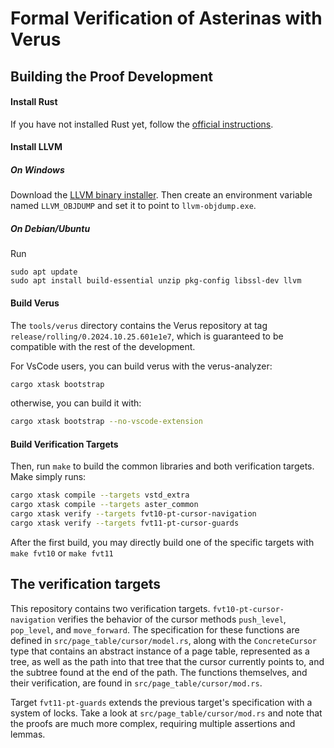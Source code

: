 # Formal Verification of Asterinas with Verus

## Building the Proof Development

#### Install Rust

If you have not installed Rust yet, follow the [official instructions](https://www.rust-lang.org/tools/install).

#### Install LLVM

##### On Windows

Download the [LLVM binary installer](https://github.com/llvm/llvm-project/releases). Then create an environment variable named `LLVM_OBJDUMP` and set it to point to `llvm-objdump.exe`.

##### On Debian/Ubuntu

Run

```
sudo apt update
sudo apt install build-essential unzip pkg-config libssl-dev llvm
```

#### Build Verus

The ``tools/verus`` directory contains the Verus repository at tag  ``release/rolling/0.2024.10.25.601e1e7``, which is guaranteed to be compatible with the rest of the development.

For VsCode users, you can build verus with the verus-analyzer:
```bash
cargo xtask bootstrap
```
otherwise, you can build it with:
```bash
cargo xtask bootstrap --no-vscode-extension
```

#### Build Verification Targets 

Then, run ``make`` to build the common libraries and both verification targets.
Make simply runs:

```bash
cargo xtask compile --targets vstd_extra
cargo xtask compile --targets aster_common
cargo xtask verify --targets fvt10-pt-cursor-navigation
cargo xtask verify --targets fvt11-pt-cursor-guards
```

After the first build, you may directly build one of the specific targets
with ``make fvt10`` or ``make fvt11``

## The verification targets

This repository contains two verification targets. ``fvt10-pt-cursor-navigation``
verifies the behavior of the cursor methods ``push_level``, ``pop_level``, and ``move_forward``.
The specification for these functions are defined in ``src/page_table/cursor/model.rs``, along with
the ``ConcreteCursor`` type that contains an abstract instance of a page table, represented as a tree,
as well as the path into that tree that the cursor currently points to, and the subtree found at the
end of the path. The functions themselves, and their verification, are found in ``src/page_table/cursor/mod.rs``.

Target ``fvt11-pt-guards`` extends the previous target's specification with a system of locks. Take a look at
``src/page_table/cursor/mod.rs`` and note that the proofs are much more complex, requiring multiple assertions and lemmas.
